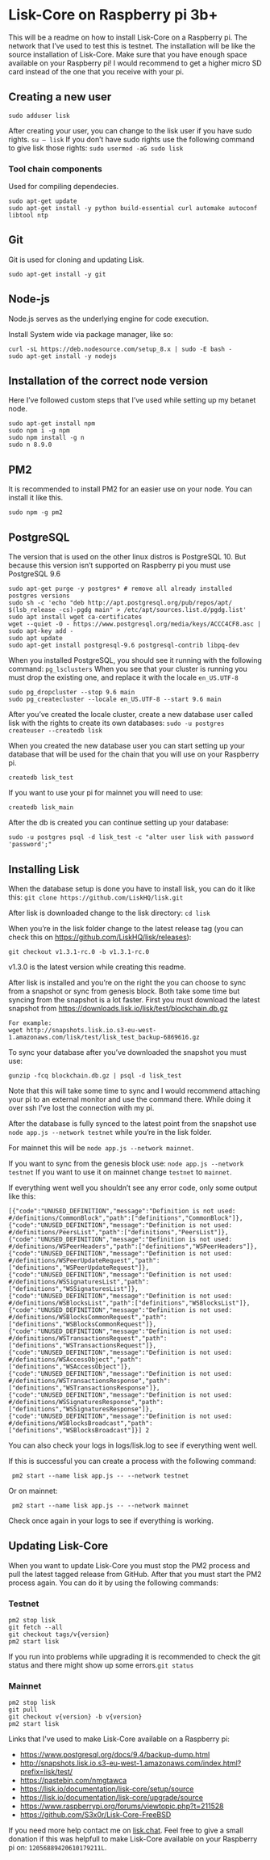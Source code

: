 # Lisk-Core on Raspberry pi 3b+

This will be a readme on how to install Lisk-Core on a Raspberry pi. The network that I’ve used to test this is testnet.
The installation will be like the source installation of Lisk-Core.
Make sure that you have enough space available on your Raspberry pi! I would recommend to get a higher micro SD card instead of the one that you receive with your pi.
## Creating a new user
` sudo adduser lisk `

After creating your user, you can change to the lisk user if you have sudo rights.
` su – lisk `
If you don’t have sudo rights use the following command to give lisk those rights:
` sudo usermod -aG sudo lisk ` 
### Tool chain components
Used for compiling dependecies.
```
sudo apt-get update
sudo apt-get install -y python build-essential curl automake autoconf libtool ntp
```
## Git
Git is used for cloning and updating Lisk.

` sudo apt-get install -y git `
## Node-js
Node.js serves as the underlying engine for code execution.

Install System wide via package manager, like so:
```
curl -sL https://deb.nodesource.com/setup_8.x | sudo -E bash -
sudo apt-get install -y nodejs
```
## Installation of the correct node version
Here I’ve followed custom steps that I’ve used while setting up my betanet node.
```
sudo apt-get install npm
sudo npm i -g npm
sudo npm install -g n
sudo n 8.9.0
```

## PM2
It is recommended to install PM2 for an easier use on your node. You can install it like this.

` sudo npm -g pm2 `
## PostgreSQL
The version that is used on the other linux distros is PostgreSQL 10. But because this version isn’t supported on Raspberry pi you must use PostgreSQL 9.6
```
sudo apt-get purge -y postgres* # remove all already installed postgres versions
sudo sh -c 'echo "deb http://apt.postgresql.org/pub/repos/apt/ $(lsb_release -cs)-pgdg main" > /etc/apt/sources.list.d/pgdg.list'
sudo apt install wget ca-certificates
wget --quiet -O - https://www.postgresql.org/media/keys/ACCC4CF8.asc | sudo apt-key add -
sudo apt update
sudo apt-get install postgresql-9.6 postgresql-contrib libpq-dev
```
When you installed PostgreSQL, you should see it running with the following command:
` pg_lsclusters `
When you see that your cluster is running you must drop the existing one, and replace it with the locale ` en_US.UTF-8 `
```
sudo pg_dropcluster --stop 9.6 main
sudo pg_createcluster --locale en_US.UTF-8 --start 9.6 main
```
After you’ve created the locale cluster, create a new database user called lisk with the rights to create its own databases:
` sudo -u postgres createuser --createdb lisk `

When you created the new database user you can start setting up your database that will be used for the chain that you will use on your Raspberry pi.

` createdb lisk_test `

If you want to use your pi for mainnet you will need to use: 

` createdb lisk_main `

After the db is created you can continue setting up your database:

` sudo -u postgres psql -d lisk_test -c "alter user lisk with password 'password';" `

## Installing Lisk
When the database setup is done you have to install lisk, you can do it like this:
` git clone https://github.com/LiskHQ/lisk.git `

After lisk is downloaded change to the lisk directory:
` cd lisk `

When you’re in the lisk folder change to the latest release tag (you can check this on https://github.com/LiskHQ/lisk/releases):

`git checkout v1.3.1-rc.0 -b v1.3.1-rc.0`

v1.3.0 is the latest version while creating this readme.

After lisk is installed and you’re on the right the you can choose to sync from a snapshot or sync from genesis block.
Both take some time but syncing from the snapshot is a lot faster.
First you must download the latest snapshot from https://downloads.lisk.io/lisk/test/blockchain.db.gz
```
For example:
wget http://snapshots.lisk.io.s3-eu-west-1.amazonaws.com/lisk/test/lisk_test_backup-6869616.gz
```

To sync your database after you’ve downloaded the snapshot you must use: 

` gunzip -fcq blockchain.db.gz | psql -d lisk_test `

Note that this will take some time to sync and I would recommend attaching your pi to an external monitor and use the command there. While doing it over ssh I’ve lost the connection with my pi. 

After the database is fully synced to the latest point from the snapshot use ` node app.js --network testnet ` while you’re in the lisk folder.

For mainnet this will be ` node app.js --network mainnet `.

If you want to sync from the genesis block use:
` node app.js --network testnet `
If you want to use it on mainnet change ` testnet ` to ` mainnet `.

If everything went well you shouldn’t see any error code, only some output like this:
```
[{"code":"UNUSED_DEFINITION","message":"Definition is not used: #/definitions/CommonBlock","path":["definitions","CommonBlock"]},{"code":"UNUSED_DEFINITION","message":"Definition is not used: #/definitions/PeersList","path":["definitions","PeersList"]},{"code":"UNUSED_DEFINITION","message":"Definition is not used: #/definitions/WSPeerHeaders","path":["definitions","WSPeerHeaders"]},{"code":"UNUSED_DEFINITION","message":"Definition is not used: #/definitions/WSPeerUpdateRequest","path":["definitions","WSPeerUpdateRequest"]},{"code":"UNUSED_DEFINITION","message":"Definition is not used: #/definitions/WSSignaturesList","path":["definitions","WSSignaturesList"]},{"code":"UNUSED_DEFINITION","message":"Definition is not used: #/definitions/WSBlocksList","path":["definitions","WSBlocksList"]},{"code":"UNUSED_DEFINITION","message":"Definition is not used: #/definitions/WSBlocksCommonRequest","path":["definitions","WSBlocksCommonRequest"]},{"code":"UNUSED_DEFINITION","message":"Definition is not used: #/definitions/WSTransactionsRequest","path":["definitions","WSTransactionsRequest"]},{"code":"UNUSED_DEFINITION","message":"Definition is not used: #/definitions/WSAccessObject","path":["definitions","WSAccessObject"]},{"code":"UNUSED_DEFINITION","message":"Definition is not used: #/definitions/WSTransactionsResponse","path":["definitions","WSTransactionsResponse"]},{"code":"UNUSED_DEFINITION","message":"Definition is not used: #/definitions/WSSignaturesResponse","path":["definitions","WSSignaturesResponse"]},{"code":"UNUSED_DEFINITION","message":"Definition is not used: #/definitions/WSBlocksBroadcast","path":["definitions","WSBlocksBroadcast"]}] 2
```
You can also check your logs in logs/lisk.log to see if everything went well.

If this is successful you can create a process with the following command:

`  pm2 start --name lisk app.js -- --network testnet `

Or on mainnet:

`  pm2 start --name lisk app.js -- --network mainnet `

Check once again in your logs to see if everything is working.

## Updating Lisk-Core

When you want to update Lisk-Core you must stop the PM2 process and pull the latest tagged release from GitHub. After that you must start the PM2 process again. You can do it by using the following commands:

### Testnet
```
pm2 stop lisk
git fetch --all
git checkout tags/v{version}
pm2 start lisk
```

If you run into problems while upgrading it is recommended to check the git status and there might show up some errors.` git status `

### Mainnet

```
pm2 stop lisk
git pull
git checkout v{version} -b v{version}
pm2 start lisk
```

Links that I've used to make Lisk-Core available on a Raspberry pi:
- https://www.postgresql.org/docs/9.4/backup-dump.html
- http://snapshots.lisk.io.s3-eu-west-1.amazonaws.com/index.html?prefix=lisk/test/
- https://pastebin.com/nmgtawca
- https://lisk.io/documentation/lisk-core/setup/source
- https://lisk.io/documentation/lisk-core/upgrade/source
- https://www.raspberrypi.org/forums/viewtopic.php?t=211528
- https://github.com/S3x0r/Lisk-Core-FreeBSD

If you need more help contact me on [lisk.chat](https://lisk.chat/direct/zOwn3Ds).
Feel free to give a small donation if this was helpfull to make Lisk-Core available on your Raspberry pi on: `12056889420610179211L`.
